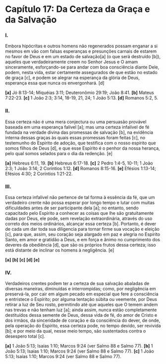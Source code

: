 # Capítulo 17: Da Certeza da Graça e da Salvação

### **I.**  
Embora hipócritas e outros homens não regenerados possam enganar a si mesmos em vão com falsas esperanças e presunções carnais de estarem no favor de Deus e em um estado de salvação[a] (o que será destruído [b]), aqueles que verdadeiramente creem no Senhor Jesus e O amam sinceramente, esforçando-se para andar com boa consciência diante Dele, podem, nesta vida, estar certamente assegurados de que estão no estado de graça [c], e podem se alegrar na esperança da glória de Deus, esperança essa que nunca os envergonhará. [d]

**[a]** Jó 8:13-14; Miquéias 3:11; Deuteronômio 29:19; João 8:41.
**[b]** Mateus 7:22-23.
**[c]** 1 João 2:3; 3:14, 18-19, 21, 24; 1 João 5:13.
**[d]** Romanos 5:2, 5.

### **II.**
Essa certeza não é uma mera conjectura ou uma persuasão provável baseada em uma esperança falível [a]; mas uma certeza infalível de fé fundada na verdade divina das promessas de salvação [b], na evidência interna dessas graças às quais essas promessas foram feitas [c], no testemunho do Espírito de adoção, que testifica com o nosso espírito que somos filhos de Deus [d], e que esse Espírito é o penhor da nossa herança, pelo qual somos selados para o dia da redenção. [e]

**[a]** Hebreus 6:11, 19.
**[b]** Hebreus 6:17-18.
**[c]** 2 Pedro 1:4-5, 10-11; 1 João 2:3; 1 João 3:14; 2 Coríntios 1:12.
**[d]** Romanos 8:15-16.
**[e]** Efésios 1:13-14; Efésios 4:30; 2 Coríntios 1:21-22.

### **III.**
Essa certeza infalível não pertence de tal forma à essência da fé, que um verdadeiro crente não possa esperar por longo tempo e lutar com muitas dificuldades antes de ser participante dela [a]; no entanto, sendo capacitado pelo Espírito a conhecer as coisas que lhe são gratuitamente dadas por Deus, ele pode, sem revelação extraordinária, através do uso correto dos meios ordinários, alcançar essa certeza [b]. Portanto, é dever de cada um dar toda sua diligencia para tornar firme sua vocação e eleição [c], para que, assim, seu coração seja alargado em paz e alegria no Espírito Santo, em amor e gratidão a Deus, e em força e ânimo no cumprimento dos deveres da obediência [d], que são os próprios frutos dessa certeza; isso está distante de inclinar os homens à negligência. [e]

**[a]** 
**[b]** 
**[c]** 
**[d]** 
**[e]** 

### **IV.**
Verdadeiros crentes podem ter a certeza de sua salvação abaladas de diversas maneiras, diminuídas e interrompidas; como, por negligência em preservá-la, por cair em algum pecado em especial que fere a consciência e entristece o Espírito; por alguma tentação súbita ou veemente, por Deus retirar a luz de Seu rosto, permitindo até que aqueles que O temem andem nas trevas e não tenham luz [a]; ainda assim, nunca estão completamente destituídos dessa semente de Deus, dessa vida de fé, do amor de Cristo e dos irmãos, da sinceridade de coração e da consciência do dever, de onde, pela operação do Espírito, essa certeza pode, no tempo devido, ser revivida [b]; e por meio da qual, nesse meio tempo, são sustentados contra o desespero total [c].

**[a]** 1 João 5:13; Isaías 1:10; Marcos 9:24 (ver Salmo 88 e Salmo 77).
**[b]** 1 João 5:13; Isaías 1:10; Marcos 9:24 (ver Salmo 88 e Salmo 77).
**[c]** 1 João 5:13; Isaías 1:10; Marcos 9:24 (ver Salmo 88 e Salmo 77).